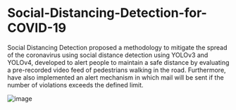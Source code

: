 # Social-Distancing-Detection-for-COVID-19
Social Distancing Detection proposed a methodology to mitigate the spread of the coronavirus using social distance detection using YOLOv3 and YOLOv4, developed to alert people to maintain a safe distance by evaluating a pre-recorded video feed of pedestrians walking in the road. Furthermore, have also implemented an alert mechanism in which mail will be sent if the number of violations exceeds the defined limit.


![image](https://user-images.githubusercontent.com/34389241/124283369-766f8080-db69-11eb-871d-3e30942e5802.png)




